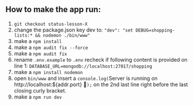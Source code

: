 ## How to make the app run:
 
1. `git checkout status-lesson-X`
2. change the package.json key dev to: ` "dev": "set DEBUG=shopping-lists:* && nodemon ./bin/www" `
3. make a `npm install`
4. make a `npm audit fix --force`
5. make a `npm audit fix`
6. rename `.env.example` to `.env` recheck if  following content is provided on line 1: `DATABASE_URL=mongodb://localhost:27017/shopping`
7. make a `npm install nodemon`
8. open `bin/www` and insert a `console.log(`Server is running on http://localhost:${addr.port} 🚀`);` on the 2nd last line right before the last closing curly bracket.
9. make a `npm run dev`